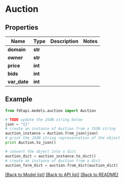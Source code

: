 # Auction


## Properties
Name | Type | Description | Notes
------------ | ------------- | ------------- | -------------
**domain** | **str** |  | 
**owner** | **str** |  | 
**price** | **int** |  | 
**bids** | **int** |  | 
**var_date** | **int** |  | 

## Example

```python
from fdtapi.models.auction import Auction

# TODO update the JSON string below
json = "{}"
# create an instance of Auction from a JSON string
auction_instance = Auction.from_json(json)
# print the JSON string representation of the object
print Auction.to_json()

# convert the object into a dict
auction_dict = auction_instance.to_dict()
# create an instance of Auction from a dict
auction_form_dict = auction.from_dict(auction_dict)
```
[[Back to Model list]](../README.md#documentation-for-models) [[Back to API list]](../README.md#documentation-for-api-endpoints) [[Back to README]](../README.md)


